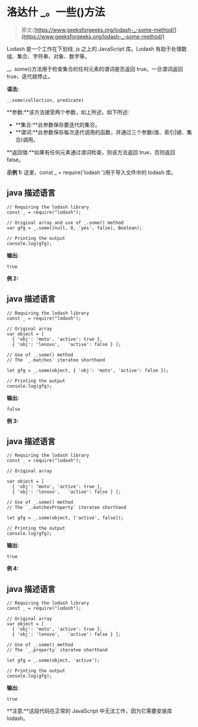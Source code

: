 # 洛达什 _。一些()方法

> 原文:[https://www.geeksforgeeks.org/lodash-_-some-method/](https://www.geeksforgeeks.org/lodash-_-some-method/)

Lodash 是一个工作在下划线. js 之上的 JavaScript 库。Lodash 有助于处理数组、集合、字符串、对象、数字等。

_。some()方法用于检查集合的任何元素的谓词是否返回 true。一旦谓词返回 true，迭代就停止。

**语法:**

```
_.some(collection, predicate)
```

**参数:**该方法接受两个参数，如上所述，如下所述:

*   **集合:**此参数保存要迭代的集合。
*   **谓词:**此参数保存每次迭代调用的函数，并通过三个参数(值、索引|键、集合)调用。

**返回值:**如果有任何元素通过谓词检查，则该方法返回 true，否则返回 false。

**示例 1:** 这里，const _ = require('lodash ')用于导入文件中的 lodash 库。

## java 描述语言

```
// Requiring the lodash library
const _ = require("lodash");

// Original array and use of _.some() method
var gfg = _.some([null, 0, 'yes', false], Boolean);

// Printing the output
console.log(gfg);
```

**输出:**

```
true
```

**例 2:**

## java 描述语言

```
// Requiring the lodash library
const _ = require("lodash");

// Original array
var object = [
  { 'obj': 'moto', 'active': true },
  { 'obj': 'lenovo',   'active': false } ];

// Use of _.some() method
// The `_.matches` iteratee shorthand

let gfg = _.some(object, { 'obj': 'moto', 'active': false });

// Printing the output
console.log(gfg);
```

**输出:**

```
false
```

**例 3:**

## java 描述语言

```
// Requiring the lodash library
const _ = require("lodash");

// Original array

var object = [
  { 'obj': 'moto', 'active': true },
  { 'obj': 'lenovo',   'active': false } ];

// Use of _.some() method
// The `_.matchesProperty` iteratee shorthand

let gfg = _.some(object, ['active', false]);

// Printing the output
console.log(gfg);
```

**输出:**

```
true
```

**例 4:**

## java 描述语言

```
// Requiring the lodash library
const _ = require("lodash");

// Original array
var object = [
  { 'obj': 'moto', 'active': true },
  { 'obj': 'lenovo',   'active': false } ];

// Use of _.some() method
// The `_.property` iteratee shorthand

let gfg = _.some(object, 'active');

// Printing the output
console.log(gfg);
```

**输出:**

```
true
```

**注意:**这段代码在正常的 JavaScript 中无法工作，因为它需要安装库 lodash。